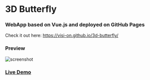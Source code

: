 # 3D Butterfly

### WebApp based on Vue.js and deployed on GitHub Pages

Check it out here: https://visi-on.github.io/3d-butterfly/

### Preview

![screenshot](./src/assets/img/screen.gif)


### [Live Demo](https://visi-on.github.io/3d-butterfly/)

